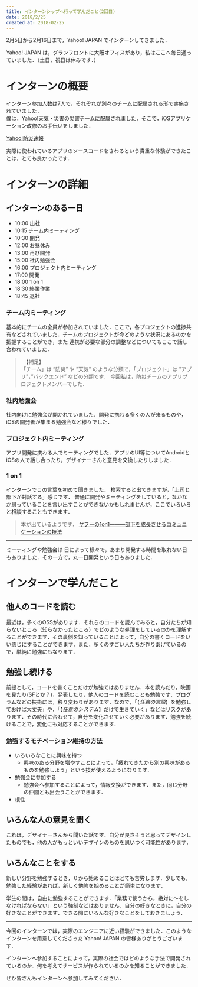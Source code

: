 ```yaml
---
title: インターンシップへ行って学んだこと(2回目)
date: 2018/2/25
created_at: 2018-02-25
---
```


2月5日から2月16日まで，Yahoo! JAPAN でインターンしてきました．

Yahoo! JAPAN は，グランフロントに大阪オフィスがあり，私はここへ毎日通っていました．（土日，祝日は休みです．）

# インターンの概要

インターン参加人数は7人で，それぞれが別々のチームに配属される形で実施されていました．  
僕は，Yahoo!天気・災害の災害チームに配属されました．そこで，iOSアプリケーション改修のお手伝いをしました．

[Yahoo!防災速報](https://emg.yahoo.co.jp/)

実際に使われているアプリのソースコードをさわるという貴重な体験ができたことは，とても良かったです．  

# インターンの詳細

## インターンのある一日

- 10:00 出社
- 10:15 チーム内ミーティング
- 10:30 開発
- 12:00 お昼休み
- 13:00 再び開発
- 15:00 社内勉強会
- 16:00 プロジェクト内ミーティング
- 17:00 開発
- 18:00 1 on 1
- 18:30 終業作業
- 18:45 退社

### チーム内ミーティング

基本的にチームの全員が参加されていました．ここで，各プロジェクトの進捗共有などされていました．チームのプロジェクトが今どのような状況にあるのかを把握することができ，また 連携が必要な部分の調整などについてもここで話し合われていました．

>　【補足】  
> 「チーム」は ”防災” や "天気" のような分類で，「プロジェクト」は "アプリ"，”バックエンド” などの分類です．
> 今回私は，防災チームのアプリプロジェクトメンバーでした．

### 社内勉強会

社内向けに勉強会が開かれていました．開発に携わる多くの人が来るものや，iOSの開発者が集まる勉強会など様々でした．

### プロジェクト内ミーティング

アプリ開発に携わる人でミーティングでした．アプリのUI等についてAndroidとiOSの人で話し合ったり，デザイナーさんと意見を交換したりしました．

### 1 on 1 

インターンでこの言葉を初めて聞きました．  検索すると出てきますが，「上司と部下が対話する」感じです．
普通に開発やミーティングをしていると，なかなか思っていることを言い出すことができないかもしれませんが，ここでいろいろと相談することもできます．  

> 本が出ているようです．
> [ヤフーの1on1―――部下を成長させるコミュニケーションの技法](http://amzn.asia/8YMHblv)

---

ミーティングや勉強会は 日によって様々で，あまり開発する時間を取れない日もありました．その一方で，丸一日開発という日もありました．

# インターンで学んだこと

## 他人のコードを読む

最近は，多くのOSSがあります．それらのコードを読んでみると，自分たちが知らないところ（知らなかったところ）でどのような処理をしているのかを理解することができます．その裏側を知っていることによって，自分の書くコードをいい感じにすることができます．また，多くのすごい人たちが作りあげているので，単純に勉強にもなります．

## 勉強し続ける

前提として，コードを書くことだけが勉強ではありません．本を読んだり，映画を見たり(SFとか？)，発表したり，他人のコードを読むことも勉強です．プログラムなどの技術には，移り変わりがあります．なので，「【*任意の言語*】を勉強しておけば大丈夫」や，「【*任意のシステム*】だけで生きていく」などはリスクがあります．その時代に合わせて，自分を変化させていく必要があります．勉強を続けることで，変化にも対応することができます．

### 勉強するモチベーション維持の方法

- いろいろなことに興味を持つ
    - 興味のある分野を増やすことによって，「疲れてきたから別の興味があるものを勉強しよう」という技が使えるようになります．
- 勉強会に参加する
    - 勉強会へ参加することによって，情報交換ができます．また，同じ分野の仲間とも出会うことができます．
- 根性

## いろんな人の意見を聞く

これは，デザイナーさんから聞いた話です．自分が良さそうと思ってデザインしたものでも，他の人がもっといいデザインのものを思いつく可能性があります．

## いろんなことをする

新しい分野を勉強するとき，０から始めることはとても苦労します．少しでも，勉強した経験があれば，新しく勉強を始めることが簡単になります．  

学生の間は，自由に勉強することができます．「業務で使うから，絶対に～をしなければならない」という強制などはありません．自分の好きなときに，自分の好きなことができます．できる間にいろんな好きなことをしておきましょう．

---

今回のインターンでは，実際のエンジニアに近い経験ができました．このようなインターンを用意してくださった Yahoo! JAPAN の皆様ありがとうございます．

インターンへ参加することによって，実際の社会ではどのような手法で開発されているのか．何を考えてサービスが作られているのかを知ることができました．

ぜひ皆さんもインターンへ参加してみてください．
